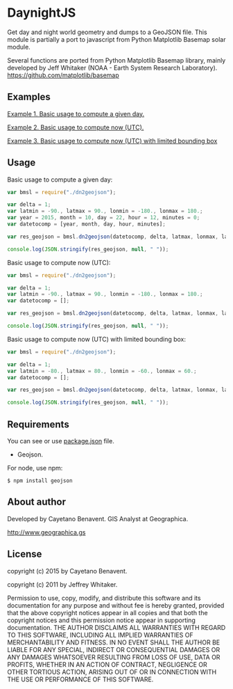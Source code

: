 # DaynightJS
Get day and night world geometry and dumps to a GeoJSON file. This module is
partially a port to javascript from Python Matplotlib Basemap solar module.

Several functions are ported from Python Matplotlib Basemap library, mainly
developed by Jeff Whitaker (NOAA - Earth System Research Laboratory).
https://github.com/matplotlib/basemap

## Examples

[Example 1. Basic usage to compute a given day.](test/geojson/test.geojson)

[Example 2. Basic usage to compute now (UTC).](test/geojson/test_now.geojson)

[Example 3. Basic usage to compute now (UTC) with limited bounding box](test/geojson/test_bbox.geojson)

## Usage
Basic usage to compute a given day:
```javascript
var bmsl = require("./dn2geojson");

var delta = 1;
var latmin = -90., latmax = 90., lonmin = -180., lonmax = 180.;
var year = 2015, month = 10, day = 22, hour = 12, minutes = 0;
var datetocomp = [year, month, day, hour, minutes];

var res_geojson = bmsl.dn2geojson(datetocomp, delta, latmax, lonmax, latmin, lonmin);

console.log(JSON.stringify(res_geojson, null, " "));
```
Basic usage to compute now (UTC):
```javascript
var bmsl = require("./dn2geojson");

var delta = 1;
var latmin = -90., latmax = 90., lonmin = -180., lonmax = 180.;
var datetocomp = [];

var res_geojson = bmsl.dn2geojson(datetocomp, delta, latmax, lonmax, latmin, lonmin);

console.log(JSON.stringify(res_geojson, null, " "));
```
Basic usage to compute now (UTC) with limited bounding box:
```javascript
var bmsl = require("./dn2geojson");

var delta = 1;
var latmin = -80., latmax = 80., lonmin = -60., lonmax = 60.;
var datetocomp = [];

var res_geojson = bmsl.dn2geojson(datetocomp, delta, latmax, lonmax, latmin, lonmin);

console.log(JSON.stringify(res_geojson, null, " "));
```

## Requirements
You can see or use [package.json](package.json) file.

- Geojson.

For node, use npm:
```
$ npm install geojson
```

## About author
Developed by Cayetano Benavent.
GIS Analyst at Geographica.

http://www.geographica.gs


## License
copyright (c) 2015 by Cayetano Benavent.

copyright (c) 2011 by Jeffrey Whitaker.

Permission to use, copy, modify, and distribute this software and its documentation
for any purpose and without fee is hereby granted, provided that the above copyright
notices appear in all copies and that both the copyright notices and this permission
notice appear in supporting documentation. THE AUTHOR DISCLAIMS ALL WARRANTIES WITH
REGARD TO THIS SOFTWARE, INCLUDING ALL IMPLIED WARRANTIES OF MERCHANTABILITY AND FITNESS.
IN NO EVENT SHALL THE AUTHOR BE LIABLE FOR ANY SPECIAL, INDIRECT OR CONSEQUENTIAL DAMAGES
OR ANY DAMAGES WHATSOEVER RESULTING FROM LOSS OF USE, DATA OR PROFITS, WHETHER IN AN
ACTION OF CONTRACT, NEGLIGENCE OR OTHER TORTIOUS ACTION, ARISING OUT OF OR IN CONNECTION
WITH THE USE OR PERFORMANCE OF THIS SOFTWARE.
